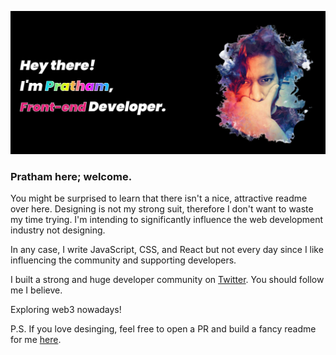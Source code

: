 ![Banner](Capture.PNG)
### Pratham here; welcome.

You might be surprised to learn that there isn't a nice, attractive readme over here. Designing is not my strong suit, therefore I don't want to waste my time trying. I'm intending to significantly influence the web development industry not designing.

In any case, I write JavaScript, CSS, and React but not every day since I like influencing the community and supporting developers.

I built a strong and huge developer community on [Twitter](https://twitter.com/prathkum). You should follow me I believe.

Exploring web3 nowadays!

P.S. If you love desinging, feel free to open a PR and build a fancy readme for me [here](https://github.com/PrathamKumar14/PrathamKumar14/).
